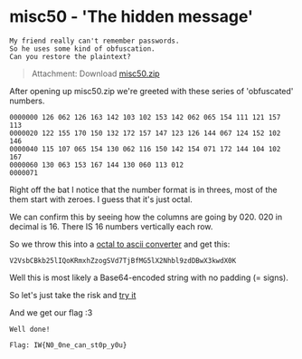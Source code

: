 # misc50 - 'The hidden message'
    My friend really can't remember passwords. 
    So he uses some kind of obfuscation. 
    Can you restore the plaintext?

> Attachment: Download [misc50.zip](./misc50.zip)

After opening up misc50.zip we're greeted with these series of 'obfuscated' numbers.

```
0000000 126 062 126 163 142 103 102 153 142 062 065 154 111 121 157 113
0000020 122 155 170 150 132 172 157 147 123 126 144 067 124 152 102 146
0000040 115 107 065 154 130 062 116 150 142 154 071 172 144 104 102 167
0000060 130 063 153 167 144 130 060 113 012
0000071
```

Right off the bat I notice that the number format is in threes, most of the them start with zeroes. I guess that it's just octal.

We can confirm this by seeing how the columns are going by 020. 020 in decimal is 16. There IS 16 numbers vertically each row.

So we throw this into a [octal to ascii converter](http://www.unit-conversion.info/texttools/octal/) and get this:

```
V2VsbCBkb25lIQoKRmxhZzogSVd7TjBfMG5lX2Nhbl9zdDBwX3kwdX0K
```

Well this is most likely a Base64-encoded string with no padding (= signs).

So let's just take the risk and [try it](http://www.freeformatter.com/base64-encoder.html)

And we get our flag :3

```
Well done!

Flag: IW{N0_0ne_can_st0p_y0u}
```

